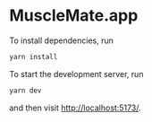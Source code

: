 # MuscleMate.app

To install dependencies, run

```sh
yarn install
```

To start the development server, run

```sh
yarn dev
```

and then visit [http://localhost:5173/](http://localhost:5173/).
